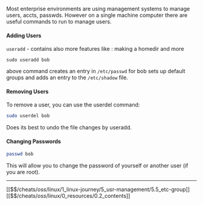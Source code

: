 Most enterprise environments are using management systems to manage users, accts, passwds.
However on a single machine computer there are useful commands to run to manage users.

#### Adding Users

`useradd` - contains also more features like : making a homedir and more

```
sudo useradd bob
```

above command creates an entry in `/etc/passwd` for bob
sets up default groups and adds an entry to the `/etc/shadow` file.

#### Removing Users

To remove a user, you can use the userdel command:

``` bash
sudo userdel bob
```

Does its best to undo the file changes by useradd.

#### Changing Passwords

``` bash
passwd bob
```

This will allow you to change the password of yourself or another user (if you are root).

---
[[$$$/$cheats/$oss/$linux/1_linux-journey/5_usr-management/5.5_etc-group]]
[[$$$/$cheats/$oss/$linux/0_resources/0.2_contents]]